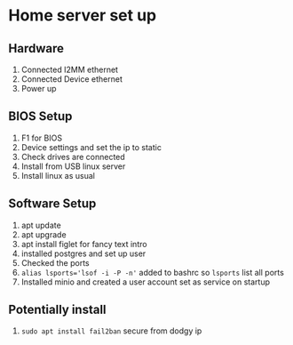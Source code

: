 # Home server set up

## Hardware

1. Connected I2MM ethernet
2. Connected Device ethernet
3. Power up

## BIOS Setup

1. F1 for BIOS
2. Device settings and set the ip to static
3. Check drives are connected
4. Install from USB linux server
5. Install linux as usual

## Software Setup

1. apt update
2. apt upgrade
3. apt install figlet for fancy text intro
4. installed postgres and set up user 
5. Checked the ports
6. `alias lsports='lsof -i -P -n'` added to bashrc so `lsports` list all ports
7. Installed minio and created a user account set as service on startup

## Potentially install

1. `sudo apt install fail2ban` secure from dodgy ip